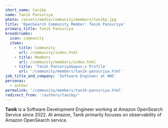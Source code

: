 ```yaml
---
short_name: tanikp
name: Tanik Pansuriya
photo: /assets/media/community/members/tanikp.jpg
title: 'OpenSearch Community Member: Tanik Pansuriya'
primary_title: Tanik Pansuriya
breadcrumbs:
  icon: community
  items:
    - title: Community
      url: /community/index.html
    - title: Members
      url: /community/members/index.html
    - title: 'Tanik Pansuriya&apos;s Profile'
      url: '/community/members/tanik-pansuriya.html'
job_title_and_company: 'Software Engineer at AWS'
personas:
  - author
permalink: '/community/members/tanik-pansuriya.html'
redirect_from: '/authors/tanikp/'
---
```


**Tanik** is a Software Development Engineer working at Amazon OpenSearch Service since 2022. At amazon, Tanik primarily focuses on observability of Amazon OpenSearch service.
